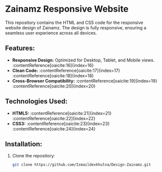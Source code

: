 # Zainamz Responsive Website

This repository contains the HTML and CSS code for the responsive website design of Zainamz. The design is fully responsive, ensuring a seamless user experience across all devices.

## Features:
- **Responsive Design:** Optimized for Desktop, Tablet, and Mobile views.&#8203;:contentReference[oaicite:16]{index=16}
- **Clean Code:** :contentReference[oaicite:17]{index=17}&#8203;:contentReference[oaicite:18]{index=18}
- **Cross-Browser Compatibility:** :contentReference[oaicite:19]{index=19}&#8203;:contentReference[oaicite:20]{index=20}

## Technologies Used:
- **HTML5:** :contentReference[oaicite:21]{index=21}&#8203;:contentReference[oaicite:22]{index=22}
- **CSS3:** :contentReference[oaicite:23]{index=23}&#8203;:contentReference[oaicite:24]{index=24}

## Installation:
1. Clone the repository:
   ```bash
   git clone https://github.com/Ismaildevkhulna/Design-Zainamz.git

